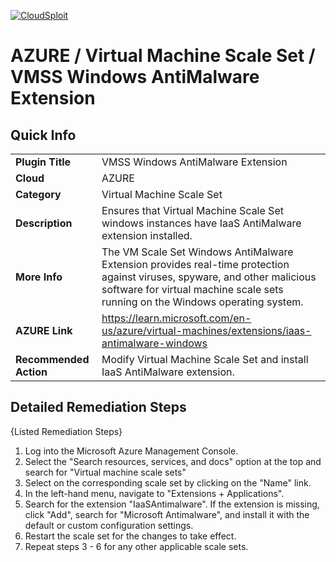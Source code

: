 [![CloudSploit](https://cloudsploit.com/img/logo-new-big-text-100.png "CloudSploit")](https://cloudsploit.com)

# AZURE / Virtual Machine Scale Set / VMSS Windows AntiMalware Extension

## Quick Info

| | |
|-|-|
| **Plugin Title** | VMSS Windows AntiMalware Extension |
| **Cloud** | AZURE |
| **Category** | Virtual Machine Scale Set |
| **Description** | Ensures that Virtual Machine Scale Set windows instances have IaaS AntiMalware extension installed. |
| **More Info** | The VM Scale Set Windows AntiMalware Extension provides real-time protection against viruses, spyware, and other malicious software for virtual machine scale sets running on the Windows operating system. |
| **AZURE Link** | https://learn.microsoft.com/en-us/azure/virtual-machines/extensions/iaas-antimalware-windows |
| **Recommended Action** | Modify Virtual Machine Scale Set and install IaaS AntiMalware extension. |

## Detailed Remediation Steps

{Listed Remediation Steps}
1. Log into the Microsoft Azure Management Console.
2. Select the "Search resources, services, and docs" option at the top and search for "Virtual machine scale sets"
3. Select on the corresponding scale set by clicking on the "Name" link.
4. In the left-hand menu, navigate to "Extensions + Applications".
5. Search for the extension "IaaSAntimalware". If the extension is missing, click "Add", search for "Microsoft Antimalware", and install it with the default or custom configuration settings.
6. Restart the scale set for the changes to take effect. 
7. Repeat steps 3 - 6 for any other applicable scale sets.